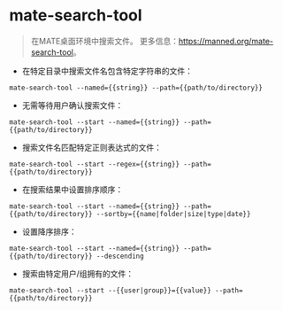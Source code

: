 # mate-search-tool

> 在MATE桌面环境中搜索文件。
> 更多信息：<https://manned.org/mate-search-tool>。

- 在特定目录中搜索文件名包含特定字符串的文件：

`mate-search-tool --named={{string}} --path={{path/to/directory}}`

- 无需等待用户确认搜索文件：

`mate-search-tool --start --named={{string}} --path={{path/to/directory}}`

- 搜索文件名匹配特定正则表达式的文件：

`mate-search-tool --start --regex={{string}} --path={{path/to/directory}}`

- 在搜索结果中设置排序顺序：

`mate-search-tool --start --named={{string}} --path={{path/to/directory}} --sortby={{name|folder|size|type|date}}`

- 设置降序排序：

`mate-search-tool --start --named={{string}} --path={{path/to/directory}} --descending`

- 搜索由特定用户/组拥有的文件：

`mate-search-tool --start --{{user|group}}={{value}} --path={{path/to/directory}}`